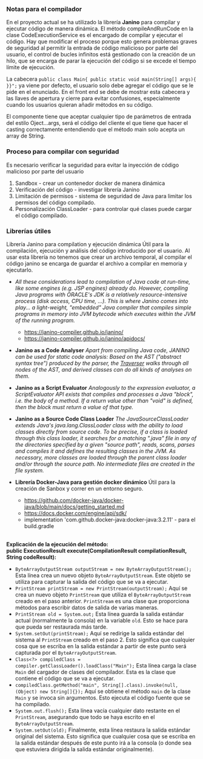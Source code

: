 ### Notas para el compilador

En el proyecto actual se ha utilizado la librería **Janino** para compilar y ejecutar
código de manera dinámica. El método compileAndRunCode en la clase CodeExecutionService
es el encargado de compilar y ejecutar el código. Hay que modificar el proceso porque
esto genera problemas graves de seguridad al permitir la entrada de código malicioso por
parte del usuario, el control de bucles infinitos está gestionado con la creación de un
hilo, que se encarga de parar la ejecución del código si se excede el tiempo límite de ejecución.

La cabecera `public class Main{ public static void main(String[] args){ }}";`
ya viene por defecto, el usuario solo debe agregar el código que se le pide en el enunciado.
En el front end se debe de mostrar esta cabecera y las llaves de apertura y cierre para evitar confusiones,
especialmente cuando los usuarios quieran añadir métodos en su código.

El componente tiene que aceptar cualquier tipo de parámetros de entrada del estilo Oject...args,
será el código del cliente el que tiene que hacer el casting correctamente entendiendo que el método main
solo acepta un array de String.

### Proceso para compilar con seguridad

Es necesario verificar la seguridad para evitar la inyección de código malicioso
por parte del usuario
1. Sandbox - crear un contenedor docker de manera dinámica
2. Verificación del código - investigar librería Janino
3. Limitación de permisos - sistema de seguridad de Java para limitar los permisos del código compilado.
4. Personalización ClassLoader - para controlar qué clases puede cargar el código compilado.



### Librerías útiles

Librería Janino para compilation y ejecución dinámica
Útil para la compilación, ejecución y análisis del código introducido por el usuario. Al usar esta librería no tenemos que crear un archivo temporal, 
al compilar el código janino se encarga de guardar el archivo a compilar en memoria y ejecutarlo.


- *All these considerations lead to compilation of Java code at run-time, like some engines (e.g. JSP engines)
  already do. However, compiling Java programs with ORACLE's JDK is a relatively resource-intensive process
  (disk access, CPU time, ...). This is where Janino comes into play... a light-weight, "embedded" Java compiler
  that compiles simple programs in memory into JVM bytecode which executes within the JVM of the running program.*
    - https://janino-compiler.github.io/janino/
    - https://janino-compiler.github.io/janino/apidocs/


- **Janino as a Code Analyser**
  *Apart from compiling Java code, JANINO can be used for static code analysis: Based on the AST ("abstract syntax tree")
  produced by the parser, the [Traverser](http://janino.unkrig.de/javadoc/org/codehaus/janino/util/Traverser.html) walks
  through all nodes of the AST, and derived classes can do all kinds of analyses on them.*


- **Janino as a Script Evaluator**
  *Analogously to the expression evaluator, a ScriptEvaluator API exists that compiles and processes a Java "block", i.e. the body of a method.
  If a return value other than "void" is defined, then the block must return a value of that type.*


- **Janino as a Source Code Class Loader**
  *The JavaSourceClassLoader extends Java's java.lang.ClassLoader class with the ability to load classes directly from source code.
To be precise, if a class is loaded through this class loader, it searches for a matching ".java" file in any of the directories specified by a 
given "source path", reads, scans, parses and compiles it and defines the resulting classes in the JVM. As necessary, more classes are loaded through 
the parent class loader and/or through the source path. No intermediate files are created in the file system.*


- **Librería Docker-Java para gestión docker dinámico**
  Útil para la creación de Sanbox y correr en un entorno seguro.
    - https://github.com/docker-java/docker-java/blob/main/docs/getting_started.md
    - https://docs.docker.com/engine/api/sdk/
    - implementation 'com.github.docker-java:docker-java:3.2.11' - para el build.gradle

\
**Explicación de la ejecución del método:** \
**public ExecutionResult execute(CompilationResult compilationResult, String codeResult):**
- `ByteArrayOutputStream outputStream = new ByteArrayOutputStream();` Esta línea crea un nuevo objeto `ByteArrayOutputStream`. Este objeto se utiliza para capturar la salida del código que se va a ejecutar.
- `PrintStream printStream = new PrintStream(outputStream);` Aquí se crea un nuevo objeto `PrintStream` que utiliza el `ByteArrayOutputStream` creado en el paso anterior. `PrintStream` es una clase que proporciona métodos para escribir datos de salida de varias maneras.
- `PrintStream old = System.out;` Esta línea guarda la salida estándar actual (normalmente la consola) en la variable `old`. Esto se hace para que pueda ser restaurada más tarde.
- `System.setOut(printStream);` Aquí se redirige la salida estándar del sistema al `PrintStream` creado en el paso 2. Esto significa que cualquier cosa que se escriba en la salida estándar a partir de este punto será capturada por el `ByteArrayOutputStream`.
- `Class<?> compiledClass = compiler.getClassLoader().loadClass("Main");` Esta línea carga la clase `Main` del cargador de clases del compilador. Esta es la clase que contiene el código que se va a ejecutar.
- `compiledClass.getMethod("main", String[].class).invoke(null, (Object) new String[]{});` Aquí se obtiene el método `main` de la clase `Main` y se invoca sin argumentos. Esto ejecuta el código fuente que se ha compilado.
- `System.out.flush();` Esta línea vacía cualquier dato restante en el `PrintStream`, asegurando que todo se haya escrito en el `ByteArrayOutputStream`.
- `System.setOut(old);` Finalmente, esta línea restaura la salida estándar original del sistema. Esto significa que cualquier cosa que se escriba en la salida estándar después de este punto irá a la consola (o donde sea que estuviera dirigida la salida estándar originalmente).

